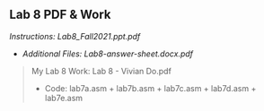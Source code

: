 ## Lab 8 PDF & Work

*Instructions: Lab8_Fall2021.ppt.pdf*

* *Additional Files: Lab8-answer-sheet.docx.pdf*

>My Lab 8 Work: Lab 8 - Vivian Do.pdf
>* Code: lab7a.asm + lab7b.asm + lab7c.asm + lab7d.asm + lab7e.asm
